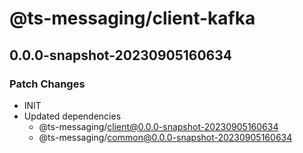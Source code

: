 # @ts-messaging/client-kafka

## 0.0.0-snapshot-20230905160634

### Patch Changes

- INIT
- Updated dependencies
  - @ts-messaging/client@0.0.0-snapshot-20230905160634
  - @ts-messaging/common@0.0.0-snapshot-20230905160634
